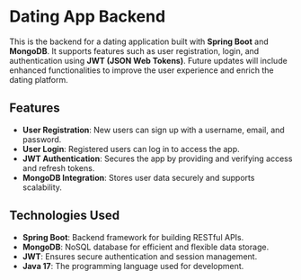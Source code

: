 # Dating App Backend

This is the backend for a dating application built with **Spring Boot** and **MongoDB**. It supports features such as user registration, login, and authentication using **JWT (JSON Web Tokens)**. Future updates will include enhanced functionalities to improve the user experience and enrich the dating platform.

## Features

- **User Registration**: New users can sign up with a username, email, and password.
- **User Login**: Registered users can log in to access the app.
- **JWT Authentication**: Secures the app by providing and verifying access and refresh tokens.
- **MongoDB Integration**: Stores user data securely and supports scalability.

## Technologies Used

- **Spring Boot**: Backend framework for building RESTful APIs.
- **MongoDB**: NoSQL database for efficient and flexible data storage.
- **JWT**: Ensures secure authentication and session management.
- **Java 17**: The programming language used for development.
